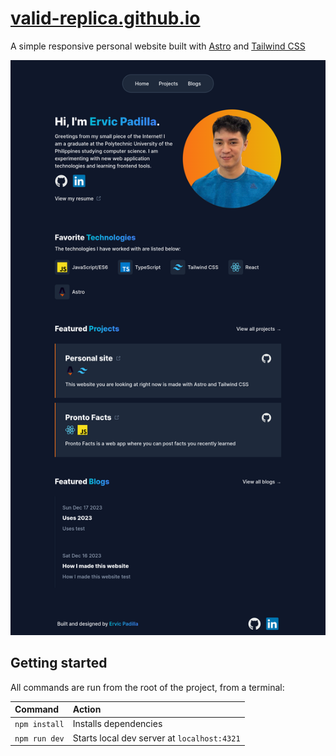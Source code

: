 # [valid-replica.github.io](https://valid-replica.github.io/)

A simple responsive personal website built with [Astro](https://astro.build/) and [Tailwind CSS](https://tailwindcss.com/)

![Portfolio](./src/content/project/images/personal-site.png)

## Getting started

All commands are run from the root of the project, from a terminal:

| Command       | Action                                      |
| :------------ | :------------------------------------------ |
| `npm install` | Installs dependencies                       |
| `npm run dev` | Starts local dev server at `localhost:4321` |
